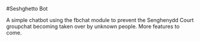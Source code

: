 #Seshghetto Bot

A simple chatbot using the fbchat module to prevent the Senghenydd Court groupchat becoming taken over by unknown people. More features to come.
